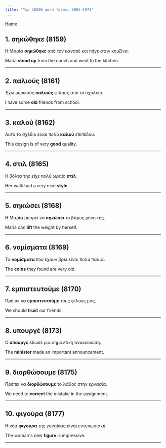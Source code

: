 ```yaml
---
title: "Top 10000 word forms: 5965-5974"
...
```


[Home](./) 

## 1. σηκώθηκε (8159)

Η Μαρία **σηκώθηκε** από τον καναπέ και πήγε στην κουζίνα.  

Maria **stood up** from the couch and went to the kitchen.

---

## 2. παλιούς (8161)

Έχω μερικούς **παλιούς** φίλους από το σχολείο.  

I have some **old** friends from school.

---

## 3. καλού (8162)

Αυτό το σχέδιο είναι πολύ **καλού** επιπέδου.  

This design is of very **good** quality.

---

## 4. στιλ (8165)

Η βόλτα της είχε πολύ ωραίο **στιλ**.  

Her walk had a very nice **style**.

---

## 5. σηκώσει (8168)

Η Μαρία μπορεί να **σηκώσει** το βάρος μόνη της.

Maria can **lift** the weight by herself.

---

## 6. νομίσματα (8169)

Τα **νομίσματα** που έχουν βρει είναι πολύ παλιά.  

The **coins** they found are very old.

---

## 7. εμπιστευτούμε (8170)

Πρέπει να **εμπιστευτούμε** τους φίλους μας.

We should **trust** our friends.

---

## 8. υπουργέ (8173)

Ο **υπουργέ** έδωσε μια σημαντική ανακοίνωση.

The **minister** made an important announcement.

---

## 9. διορθώσουμε (8175)

Πρέπει να **διορθώσουμε** το λάθος στην εργασία.

We need to **correct** the mistake in the assignment.

---

## 10. φιγούρα (8177)

Η νέα **φιγούρα** της γυναίκας είναι εντυπωσιακή.  

The woman's new **figure** is impressive.

---


